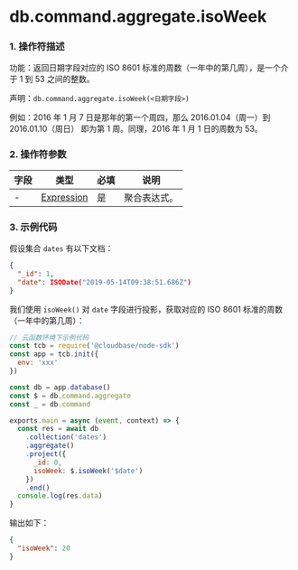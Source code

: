 # db.command.aggregate.isoWeek

### 1. 操作符描述

功能：返回日期字段对应的 ISO 8601 标准的周数（一年中的第几周），是一个介于 1 到 53 之间的整数。

声明：`db.command.aggregate.isoWeek(<日期字段>)`

例如：2016 年 1 月 7 日是那年的第一个周四，那么 2016.01.04（周一）到 2016.01.10（周日） 即为第 1 周。同理，2016 年 1 月 1 日的周数为 53。

### 2. 操作符参数

| 字段 | 类型                           | 必填 | 说明         |
| ---- | ------------------------------ | ---- | ------------ |
| -    | [Expression](../expression.md) | 是   | 聚合表达式。 |

### 3. 示例代码

假设集合 `dates` 有以下文档：

```json
{
  "_id": 1,
  "date": ISODate("2019-05-14T09:38:51.686Z")
}
```

我们使用 `isoWeek()` 对 `date` 字段进行投影，获取对应的 ISO 8601 标准的周数（一年中的第几周）：

```javascript
// 云函数环境下示例代码
const tcb = require('@cloudbase/node-sdk')
const app = tcb.init({
  env: 'xxx'
})

const db = app.database()
const $ = db.command.aggregate
const _ = db.command

exports.main = async (event, context) => {
  const res = await db
    .collection('dates')
    .aggregate()
    .project({
      _id: 0,
      isoWeek: $.isoWeek('$date')
    })
    .end()
  console.log(res.data)
}
```

输出如下：

```json
{
  "isoWeek": 20
}
```
